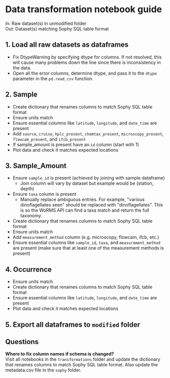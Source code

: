 # Data transformation notebook guide
In: Raw dataset(s) in unmodified folder \
Out: Dataset(s) matching Sophy SQL table format

## 1. Load all raw datasets as dataframes
- Fix DtypeWarning by specifying dtype for columns. If not resolved, this will cause many problems down the line since there is inconsistency in the data.
- Open all the error columns, determine dtype, and pass it to the `dtype` parameter in the `pd.read_csv` function.

## 2. Sample
- Create dictionary that renames columns to match Sophy SQL table format 
- Ensure units match 
- Ensure essential columns like `latitude`, `longitude`, and `date_time` are present 
- Add `source`, `cruise`, `hplc_present`, `chemtax_present`, `microscopy_present`, `flowcam_present`, and `ifcb_present`
- If sample_amount is present have an `id` column (start with 1)
- Plot data and check it matches expected locations

## 3. Sample_Amount
- Ensure `sample_id` is present (achieved by joining with sample dataframe)
  - Join column will vary by dataset but example would be (station, depth)
- Ensure `taxa` column is present
  - Manually replace ambiguous entries. For example, "various dinoflagellates seen" should be replaced with "dinoflagellates". This is so the WoRMS API can find a taxa match and return the full taxonomy.
- Create dictionary that renames columns to match Sophy SQL table format 
- Ensure units match 
- Add `measurement_method` column (e.g. microscopy, flowcam, ifcb, etc.)
- Ensure essential columns like `sample_id`, `taxa`, and `measurement_method` are present (make sure that at least one of the measurement methods is present)
## 4. Occurrence
- Ensure units match
- Create dictionary that renames columns to match Sophy SQL table format
- Ensure essential columns like `latitude`, `longitude`, and `date_time` are present 
- Plot data and check it matches expected locations

## 5. Export all dataframes to `modified` folder

## Questions
**Where to fix column names if schema is changed?** \
Visit all notebooks in the `transformations` folder and update the dictionary that renames columns to match Sophy SQL table format. Also update the metadata.csv file in the `sophy` folder.

